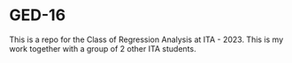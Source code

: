 # GED-16
This is a repo for the Class of Regression Analysis at ITA - 2023. This is my work together with a group of 2 other ITA students.
